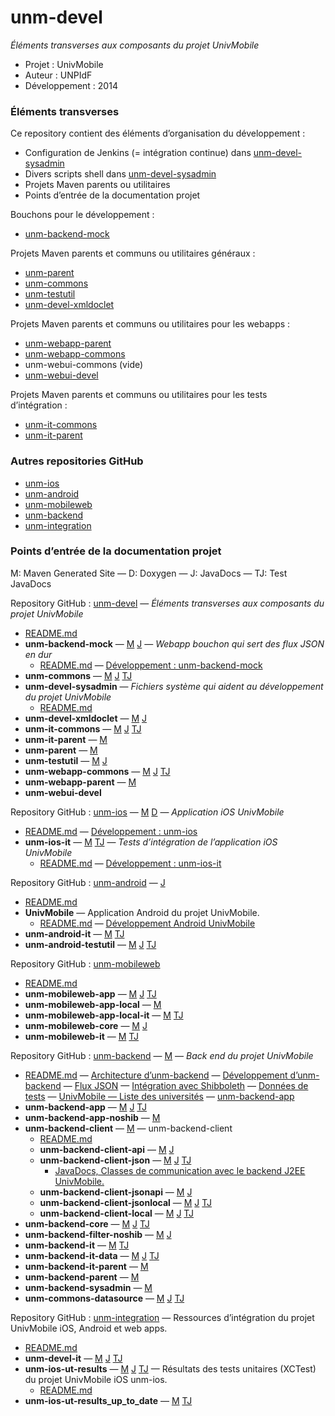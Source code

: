 unm-devel
=========

_Éléments transverses aux composants du projet UnivMobile_

   * Projet : UnivMobile
   * Auteur : UNPIdF
   * Développement : 2014
   
### Éléments transverses

Ce repository contient des éléments d’organisation du développement :

  * Configuration de Jenkins (= intégration continue) dans [unm-devel-sysadmin](https://github.com/univmobile/unm-devel/tree/develop/unm-devel-sysadmin "Projet unm-devel-sysadmin dans GitHub")
  * Divers scripts shell dans [unm-devel-sysadmin](https://github.com/univmobile/unm-devel/tree/develop/unm-devel-sysadmin "Projet unm-devel-sysadmin dans GitHub")
  * Projets Maven parents ou utilitaires 
  * Points d’entrée de la documentation projet
 
Bouchons pour le développement :

  * [unm-backend-mock](https://github.com/univmobile/unm-devel/tree/develop/unm-backend-mock "Projet unm-backend-mock dans GitHub")

Projets Maven parents et communs ou utilitaires généraux :

  * [unm-parent](https://github.com/univmobile/unm-devel/tree/develop/unm-parent "Projet unm-parent dans GitHub")
  * [unm-commons](https://github.com/univmobile/unm-devel/tree/develop/unm-commons "Projet unm-commons dans GitHub")
  * [unm-testutil](https://github.com/univmobile/unm-devel/tree/develop/unm-testutil "Projet unm-testutil dans GitHub")
  * [unm-devel-xmldoclet](https://github.com/univmobile/unm-devel/tree/develop/unm-devel-xmldoclet "Projet unm-devel-xmldoclet dans GitHub")

Projets Maven parents et communs ou utilitaires pour les webapps :

  * [unm-webapp-parent](https://github.com/univmobile/unm-devel/tree/develop/unm-webapp-parent "Projet unm-webapp-parent dans GitHub")
  * [unm-webapp-commons](https://github.com/univmobile/unm-devel/tree/develop/unm-webapp-commons "Projet unm-webapp-commons dans GitHub")
  * unm-webui-commons (vide)
  * [unm-webui-devel](https://github.com/univmobile/unm-devel/tree/develop/unm-webui-devel "Projet unm-webui-devel dans GitHub")

Projets Maven parents et communs ou utilitaires pour les tests d’intégration :

  * [unm-it-commons](https://github.com/univmobile/unm-devel/tree/develop/unm-it-commons "Projet unm-it-commons dans GitHub")
  * [unm-it-parent](https://github.com/univmobile/unm-devel/tree/develop/unm-it-parent "Projet unm-it-parent dans GitHub")

### Autres repositories GitHub

  * [unm-ios](https://github.com/univmobile/unm-ios "Repository GitHub unm-ios")
  * [unm-android](https://github.com/univmobile/unm-android "Repository GitHub unm-android")
  * [unm-mobileweb](https://github.com/univmobile/unm-mobileweb "Repository GitHub unm-mobileweb")
  * [unm-backend](https://github.com/univmobile/unm-backend "Repository GitHub unm-backend")
  * [unm-integration](https://github.com/univmobile/unm-integration "Repository GitHub unm-integration")
  
### Points d’entrée de la documentation projet

M: Maven Generated Site — D: Doxygen — J: JavaDocs — TJ: Test JavaDocs

Repository GitHub : [unm-devel](https://github.com/univmobile/unm-devel "Repository GitHub : unm-devel") — _Éléments transverses aux composants du projet UnivMobile_

  * [README.md](https://github.com/univmobile/unm-devel/blob/develop/README.md "README.md")
  * **unm-backend-mock** —  [M](http://univmobile.vswip.com/nexus/content/sites/pub/unm-backend-mock/0.0.4/ "Maven Generated Site: unm-backend-mock:0.0.4") [J](http://univmobile.vswip.com/nexus/content/sites/pub/unm-backend-mock/0.0.4/apidocs/ "JavaDocs: unm-backend-mock:0.0.4") — _Webapp bouchon qui sert des flux JSON en dur_
    * [README.md](https://github.com/univmobile/unm-devel/blob/develop/unm-backend-mock/README.md "README.md") — [Développement : unm-backend-mock](https://github.com/univmobile/unm-devel/blob/develop/unm-backend-mock/src/site/markdown/Devel.md "Devel.md")
  * **unm-commons** —  [M](http://univmobile.vswip.com/nexus/content/sites/pub/unm-commons/0.0.4/ "Maven Generated Site: unm-commons:0.0.4") [J](http://univmobile.vswip.com/nexus/content/sites/pub/unm-commons/0.0.4/apidocs/ "JavaDocs: unm-commons:0.0.4") [TJ](http://univmobile.vswip.com/nexus/content/sites/pub/unm-commons/0.0.4/testapidocs/ "Test JavaDocs: unm-commons: 0.0.4")
  * **unm-devel-sysadmin** — _Fichiers système qui aident au développement du projet UnivMobile_
    * [README.md](https://github.com/univmobile/unm-devel/blob/develop/unm-devel-sysadmin/README.md "README.md")
  * **unm-devel-xmldoclet** —  [M](http://univmobile.vswip.com/nexus/content/sites/pub/unm-devel-xmldoclet/0.0.4/ "Maven Generated Site: unm-devel-xmldoclet:0.0.4") [J](http://univmobile.vswip.com/nexus/content/sites/pub/unm-devel-xmldoclet/0.0.4/apidocs/ "JavaDocs: unm-devel-xmldoclet:0.0.4")
  * **unm-it-commons** —  [M](http://univmobile.vswip.com/nexus/content/sites/pub/unm-it-commons/0.0.4/ "Maven Generated Site: unm-it-commons:0.0.4") [J](http://univmobile.vswip.com/nexus/content/sites/pub/unm-it-commons/0.0.4/apidocs/ "JavaDocs: unm-it-commons:0.0.4") [TJ](http://univmobile.vswip.com/nexus/content/sites/pub/unm-it-commons/0.0.4/testapidocs/ "Test JavaDocs: unm-it-commons: 0.0.4")
  * **unm-it-parent** —  [M](http://univmobile.vswip.com/nexus/content/sites/pub/unm-it-parent/0.0.4/ "Maven Generated Site: unm-it-parent:0.0.4")
  * **unm-parent** —  [M](http://univmobile.vswip.com/nexus/content/sites/pub/unm-parent/0.0.4/ "Maven Generated Site: unm-parent:0.0.4")
  * **unm-testutil** —  [M](http://univmobile.vswip.com/nexus/content/sites/pub/unm-testutil/0.0.4/ "Maven Generated Site: unm-testutil:0.0.4") [J](http://univmobile.vswip.com/nexus/content/sites/pub/unm-testutil/0.0.4/apidocs/ "JavaDocs: unm-testutil:0.0.4")
  * **unm-webapp-commons** —  [M](http://univmobile.vswip.com/nexus/content/sites/pub/unm-webapp-commons/0.0.4/ "Maven Generated Site: unm-webapp-commons:0.0.4") [J](http://univmobile.vswip.com/nexus/content/sites/pub/unm-webapp-commons/0.0.4/apidocs/ "JavaDocs: unm-webapp-commons:0.0.4") [TJ](http://univmobile.vswip.com/nexus/content/sites/pub/unm-webapp-commons/0.0.4/testapidocs/ "Test JavaDocs: unm-webapp-commons: 0.0.4")
  * **unm-webapp-parent** —  [M](http://univmobile.vswip.com/nexus/content/sites/pub/unm-webapp-parent/0.0.4/ "Maven Generated Site: unm-webapp-parent:0.0.4")
  * **unm-webui-devel**

Repository GitHub : [unm-ios](https://github.com/univmobile/unm-ios "Repository GitHub : unm-ios") —  [M](http://univmobile.vswip.com/nexus/content/sites/pub/unm-ios/0.0.4/ "Maven Generated Site: unm-ios:0.0.4") [D](http://univmobile.vswip.com/nexus/content/sites/pub/unm-ios/0.0.4/doxygen/html/ "Doxygen: unm-ios:0.0.4") — _Application iOS UnivMobile_

  * [README.md](https://github.com/univmobile/unm-ios/blob/develop/README.md "README.md") — [Développement : unm-ios](https://github.com/univmobile/unm-ios/blob/develop/src/site/markdown/Devel.md "Devel.md")
  * **unm-ios-it** —  [M](http://univmobile.vswip.com/nexus/content/sites/pub/unm-ios-it/0.0.4/ "Maven Generated Site: unm-ios-it:0.0.4") [TJ](http://univmobile.vswip.com/nexus/content/sites/pub/unm-ios-it/0.0.4/testapidocs/ "Test JavaDocs: unm-ios-it: 0.0.4") — _Tests d’intégration de l’application iOS UnivMobile_
    * [README.md](https://github.com/univmobile/unm-ios/blob/develop/unm-ios-it/README.md "README.md") — [Développement : unm-ios-it](https://github.com/univmobile/unm-ios/blob/develop/unm-ios-it/src/site/markdown/Devel.md "Devel.md")

Repository GitHub : [unm-android](https://github.com/univmobile/unm-android "Repository GitHub : unm-android") —  [J](http://univmobile.vswip.com/nexus/content/sites/pub/unm-android/0.0.4/ "JavaDocs: unm-android:0.0.4")

  * [README.md](https://github.com/univmobile/unm-android/blob/develop/README.md "README.md")
  * **UnivMobile** — Application Android du projet UnivMobile.
    * [README.md](https://github.com/univmobile/unm-android/blob/develop/UnivMobile/README.md "README.md") — [Développement Android UnivMobile](https://github.com/univmobile/unm-android/blob/develop/UnivMobile/src/site/markdown/Devel.md "Devel.md")
  * **unm-android-it** —  [M](http://univmobile.vswip.com/nexus/content/sites/pub/unm-android-it/0.0.4/ "Maven Generated Site: unm-android-it:0.0.4") [TJ](http://univmobile.vswip.com/nexus/content/sites/pub/unm-android-it/0.0.4/testapidocs/ "Test JavaDocs: unm-android-it: 0.0.4")
  * **unm-android-testutil** —  [M](http://univmobile.vswip.com/nexus/content/sites/pub/unm-android-testutil/0.0.4/ "Maven Generated Site: unm-android-testutil:0.0.4") [J](http://univmobile.vswip.com/nexus/content/sites/pub/unm-android-testutil/0.0.4/apidocs/ "JavaDocs: unm-android-testutil:0.0.4") [TJ](http://univmobile.vswip.com/nexus/content/sites/pub/unm-android-testutil/0.0.4/testapidocs/ "Test JavaDocs: unm-android-testutil: 0.0.4")

Repository GitHub : [unm-mobileweb](https://github.com/univmobile/unm-mobileweb "Repository GitHub : unm-mobileweb")

  * [README.md](https://github.com/univmobile/unm-mobileweb/blob/develop/README.md "README.md")
  * **unm-mobileweb-app** —  [M](http://univmobile.vswip.com/nexus/content/sites/pub/unm-mobileweb-app/0.0.4/ "Maven Generated Site: unm-mobileweb-app:0.0.4") [J](http://univmobile.vswip.com/nexus/content/sites/pub/unm-mobileweb-app/0.0.4/apidocs/ "JavaDocs: unm-mobileweb-app:0.0.4") [TJ](http://univmobile.vswip.com/nexus/content/sites/pub/unm-mobileweb-app/0.0.4/testapidocs/ "Test JavaDocs: unm-mobileweb-app: 0.0.4")
  * **unm-mobileweb-app-local** —  [M](http://univmobile.vswip.com/nexus/content/sites/pub/unm-mobileweb-app-local/0.0.4/ "Maven Generated Site: unm-mobileweb-app-local:0.0.4")
  * **unm-mobileweb-app-local-it** —  [M](http://univmobile.vswip.com/nexus/content/sites/pub/unm-mobileweb-app-local-it/0.0.4/ "Maven Generated Site: unm-mobileweb-app-local-it:0.0.4") [TJ](http://univmobile.vswip.com/nexus/content/sites/pub/unm-mobileweb-app-local-it/0.0.4/testapidocs/ "Test JavaDocs: unm-mobileweb-app-local-it: 0.0.4")
  * **unm-mobileweb-core** —  [M](http://univmobile.vswip.com/nexus/content/sites/pub/unm-mobileweb-core/0.0.4/ "Maven Generated Site: unm-mobileweb-core:0.0.4") [J](http://univmobile.vswip.com/nexus/content/sites/pub/unm-mobileweb-core/0.0.4/apidocs/ "JavaDocs: unm-mobileweb-core:0.0.4")
  * **unm-mobileweb-it** —  [M](http://univmobile.vswip.com/nexus/content/sites/pub/unm-mobileweb-it/0.0.4/ "Maven Generated Site: unm-mobileweb-it:0.0.4") [TJ](http://univmobile.vswip.com/nexus/content/sites/pub/unm-mobileweb-it/0.0.4/testapidocs/ "Test JavaDocs: unm-mobileweb-it: 0.0.4")

Repository GitHub : [unm-backend](https://github.com/univmobile/unm-backend "Repository GitHub : unm-backend") —  [M](http://univmobile.vswip.com/nexus/content/sites/pub/unm-backend/0.0.4/ "Maven Generated Site: unm-backend:0.0.4") — _Back end du projet UnivMobile_

  * [README.md](https://github.com/univmobile/unm-backend/blob/develop/README.md "README.md") — [Architecture d’unm-backend](https://github.com/univmobile/unm-backend/blob/develop/src/site/markdown/Arch.md "Arch.md") — [Développement d’unm-backend](https://github.com/univmobile/unm-backend/blob/develop/src/site/markdown/Devel.md "Devel.md") — [Flux JSON](https://github.com/univmobile/unm-backend/blob/develop/src/site/markdown/JSON.md "JSON.md") — [Intégration avec Shibboleth](https://github.com/univmobile/unm-backend/blob/develop/src/site/markdown/Shibboleth.md "Shibboleth.md") — [Données de tests](https://github.com/univmobile/unm-backend/blob/develop/src/site/markdown/Tests.md "Tests.md") — [UnivMobile — Liste des universités](https://github.com/univmobile/unm-backend/blob/develop/src/site/markdown/Universities.md "Universities.md") — [unm-backend-app](https://github.com/univmobile/unm-backend/blob/develop/src/site/markdown/unm-backend-app.md "unm-backend-app.md")
  * **unm-backend-app** —  [M](http://univmobile.vswip.com/nexus/content/sites/pub/unm-backend-app/0.0.4/ "Maven Generated Site: unm-backend-app:0.0.4") [J](http://univmobile.vswip.com/nexus/content/sites/pub/unm-backend-app/0.0.4/apidocs/ "JavaDocs: unm-backend-app:0.0.4") [TJ](http://univmobile.vswip.com/nexus/content/sites/pub/unm-backend-app/0.0.4/testapidocs/ "Test JavaDocs: unm-backend-app: 0.0.4")
  * **unm-backend-app-noshib** —  [M](http://univmobile.vswip.com/nexus/content/sites/pub/unm-backend-app-noshib/0.0.4/ "Maven Generated Site: unm-backend-app-noshib:0.0.4")
  * **unm-backend-client** —  [M](http://univmobile.vswip.com/nexus/content/sites/pub/unm-backend-client/0.0.4/ "Maven Generated Site: unm-backend-client:0.0.4") — unm-backend-client
    * [README.md](https://github.com/univmobile/unm-backend/blob/develop/unm-backend-client/README.md "README.md")
    * **unm-backend-client-api** —  [M](http://univmobile.vswip.com/nexus/content/sites/pub/unm-backend-client-api/0.0.4/ "Maven Generated Site: unm-backend-client-api:0.0.4") [J](http://univmobile.vswip.com/nexus/content/sites/pub/unm-backend-client-api/0.0.4/apidocs/ "JavaDocs: unm-backend-client-api:0.0.4")
    * **unm-backend-client-json** —  [M](http://univmobile.vswip.com/nexus/content/sites/pub/unm-backend-client-json/0.0.4/ "Maven Generated Site: unm-backend-client-json:0.0.4") [J](http://univmobile.vswip.com/nexus/content/sites/pub/unm-backend-client-json/0.0.4/apidocs/ "JavaDocs: unm-backend-client-json:0.0.4") [TJ](http://univmobile.vswip.com/nexus/content/sites/pub/unm-backend-client-json/0.0.4/testapidocs/ "Test JavaDocs: unm-backend-client-json: 0.0.4")
      * [JavaDocs, Classes de communication avec le backend J2EE UnivMobile.](http://univmobile.vswip.com/nexus/content/sites/pub/unm-backend-client-json/0.0.4/apidocs/)
    * **unm-backend-client-jsonapi** —  [M](http://univmobile.vswip.com/nexus/content/sites/pub/unm-backend-client-jsonapi/0.0.4/ "Maven Generated Site: unm-backend-client-jsonapi:0.0.4") [J](http://univmobile.vswip.com/nexus/content/sites/pub/unm-backend-client-jsonapi/0.0.4/apidocs/ "JavaDocs: unm-backend-client-jsonapi:0.0.4")
    * **unm-backend-client-jsonlocal** —  [M](http://univmobile.vswip.com/nexus/content/sites/pub/unm-backend-client-jsonlocal/0.0.4/ "Maven Generated Site: unm-backend-client-jsonlocal:0.0.4") [J](http://univmobile.vswip.com/nexus/content/sites/pub/unm-backend-client-jsonlocal/0.0.4/apidocs/ "JavaDocs: unm-backend-client-jsonlocal:0.0.4") [TJ](http://univmobile.vswip.com/nexus/content/sites/pub/unm-backend-client-jsonlocal/0.0.4/testapidocs/ "Test JavaDocs: unm-backend-client-jsonlocal: 0.0.4")
    * **unm-backend-client-local** —  [M](http://univmobile.vswip.com/nexus/content/sites/pub/unm-backend-client-local/0.0.4/ "Maven Generated Site: unm-backend-client-local:0.0.4") [J](http://univmobile.vswip.com/nexus/content/sites/pub/unm-backend-client-local/0.0.4/apidocs/ "JavaDocs: unm-backend-client-local:0.0.4") [TJ](http://univmobile.vswip.com/nexus/content/sites/pub/unm-backend-client-local/0.0.4/testapidocs/ "Test JavaDocs: unm-backend-client-local: 0.0.4")
  * **unm-backend-core** —  [M](http://univmobile.vswip.com/nexus/content/sites/pub/unm-backend-core/0.0.4/ "Maven Generated Site: unm-backend-core:0.0.4") [J](http://univmobile.vswip.com/nexus/content/sites/pub/unm-backend-core/0.0.4/apidocs/ "JavaDocs: unm-backend-core:0.0.4") [TJ](http://univmobile.vswip.com/nexus/content/sites/pub/unm-backend-core/0.0.4/testapidocs/ "Test JavaDocs: unm-backend-core: 0.0.4")
  * **unm-backend-filter-noshib** —  [M](http://univmobile.vswip.com/nexus/content/sites/pub/unm-backend-filter-noshib/0.0.4/ "Maven Generated Site: unm-backend-filter-noshib:0.0.4") [J](http://univmobile.vswip.com/nexus/content/sites/pub/unm-backend-filter-noshib/0.0.4/apidocs/ "JavaDocs: unm-backend-filter-noshib:0.0.4")
  * **unm-backend-it** —  [M](http://univmobile.vswip.com/nexus/content/sites/pub/unm-backend-it/0.0.4/ "Maven Generated Site: unm-backend-it:0.0.4") [TJ](http://univmobile.vswip.com/nexus/content/sites/pub/unm-backend-it/0.0.4/testapidocs/ "Test JavaDocs: unm-backend-it: 0.0.4")
  * **unm-backend-it-data** —  [M](http://univmobile.vswip.com/nexus/content/sites/pub/unm-backend-it-data/0.0.4/ "Maven Generated Site: unm-backend-it-data:0.0.4") [J](http://univmobile.vswip.com/nexus/content/sites/pub/unm-backend-it-data/0.0.4/apidocs/ "JavaDocs: unm-backend-it-data:0.0.4") [TJ](http://univmobile.vswip.com/nexus/content/sites/pub/unm-backend-it-data/0.0.4/testapidocs/ "Test JavaDocs: unm-backend-it-data: 0.0.4")
  * **unm-backend-it-parent** —  [M](http://univmobile.vswip.com/nexus/content/sites/pub/unm-backend-it-parent/0.0.4/ "Maven Generated Site: unm-backend-it-parent:0.0.4")
  * **unm-backend-parent** —  [M](http://univmobile.vswip.com/nexus/content/sites/pub/unm-backend-parent/0.0.4/ "Maven Generated Site: unm-backend-parent:0.0.4")
  * **unm-backend-sysadmin** —  [M](http://univmobile.vswip.com/nexus/content/sites/pub/unm-backend-sysadmin/0.0.4/ "Maven Generated Site: unm-backend-sysadmin:0.0.4")
  * **unm-commons-datasource** —  [M](http://univmobile.vswip.com/nexus/content/sites/pub/unm-commons-datasource/0.0.4/ "Maven Generated Site: unm-commons-datasource:0.0.4") [J](http://univmobile.vswip.com/nexus/content/sites/pub/unm-commons-datasource/0.0.4/apidocs/ "JavaDocs: unm-commons-datasource:0.0.4") [TJ](http://univmobile.vswip.com/nexus/content/sites/pub/unm-commons-datasource/0.0.4/testapidocs/ "Test JavaDocs: unm-commons-datasource: 0.0.4")

Repository GitHub : [unm-integration](https://github.com/univmobile/unm-integration "Repository GitHub : unm-integration") — Ressources d’intégration du projet UnivMobile iOS, Android et web apps.

  * [README.md](https://github.com/univmobile/unm-integration/blob/develop/README.md "README.md")
  * **unm-devel-it** —  [M](http://univmobile.vswip.com/nexus/content/sites/pub/unm-devel-it/0.0.4/ "Maven Generated Site: unm-devel-it:0.0.4") [J](http://univmobile.vswip.com/nexus/content/sites/pub/unm-devel-it/0.0.4/apidocs/ "JavaDocs: unm-devel-it:0.0.4") [TJ](http://univmobile.vswip.com/nexus/content/sites/pub/unm-devel-it/0.0.4/testapidocs/ "Test JavaDocs: unm-devel-it: 0.0.4")
  * **unm-ios-ut-results** —  [M](http://univmobile.vswip.com/nexus/content/sites/pub/unm-ios-ut-results/0.0.4/ "Maven Generated Site: unm-ios-ut-results:0.0.4") [J](http://univmobile.vswip.com/nexus/content/sites/pub/unm-ios-ut-results/0.0.4/apidocs/ "JavaDocs: unm-ios-ut-results:0.0.4") [TJ](http://univmobile.vswip.com/nexus/content/sites/pub/unm-ios-ut-results/0.0.4/testapidocs/ "Test JavaDocs: unm-ios-ut-results: 0.0.4") — Résultats des tests unitaires (XCTest) du projet UnivMobile iOS unm-ios.
    * [README.md](https://github.com/univmobile/unm-integration/blob/develop/unm-ios-ut-results/README.md "README.md")
  * **unm-ios-ut-results_up_to_date** —  [M](http://univmobile.vswip.com/nexus/content/sites/pub/unm-ios-ut-results_up_to_date/0.0.4/ "Maven Generated Site: unm-ios-ut-results_up_to_date:0.0.4") [TJ](http://univmobile.vswip.com/nexus/content/sites/pub/unm-ios-ut-results_up_to_date/0.0.4/testapidocs/ "Test JavaDocs: unm-ios-ut-results_up_to_date: 0.0.4")
